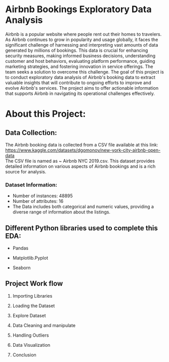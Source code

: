 # Airbnb Bookings Exploratory Data Analysis
Airbnb is a popular website where people rent out their homes to travelers. As Airbnb continues to grow in popularity and usage globally, it faces the significant challenge of harnessing and interpreting vast amounts of data generated by millions of bookings. This data is crucial for enhancing security measures, making informed business decisions, understanding customer and host behaviors, evaluating platform performance, guiding marketing strategies, and fostering innovation in service offerings. The team seeks a solution to overcome this challenge.
The goal of this project is to conduct exploratory data analysis of Airbnb's booking data to extract valuable insights that will contribute to ongoing efforts to improve and evolve Airbnb's services. The project aims to offer actionable information that supports Airbnb in navigating its operational challenges effectively.



# About this Project:
## **Data Collection:** <br/>
The Airbnb booking data is collected from a CSV file available at this link: https://www.kaggle.com/datasets/dgomonov/new-york-city-airbnb-open-data <br/>
The CSV file is named as ~ Airbnb NYC 2019.csv. This dataset provides detailed information on various aspects of Airbnb bookings and is a rich source for analysis.
### Dataset Information:
* Number of instances: 48895
* Number of attributes: 16
* The Data includes both categorical and numeric values, providing a diverse range of information about the listings.




## **Different Python libraries used to complete this EDA:**

* Pandas

* Matplotlib.Pyplot

* Seaborn



## **Project Work flow**

1. Importing Libraries

2. Loading the Dataset

3. Explore Dataset

3. Data Cleaning and manipulate

4. Handling Outliers

5. Data Visualization

6. Conclusion

